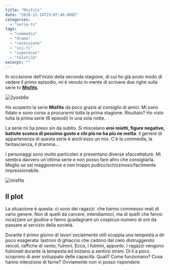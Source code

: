 ```yaml
---
title: "Misfits"
date: "2010-11-14T23:07:48.000Z"
categories:
  - "serie-tv"
tags:
  - "commedia"
  - "drama"
  - "recensione"
  - "sci-fi"
  - "supereroi"
  - "telefilm"
excerpt: ""
---
```


In occasione dell'inizio della seconda stagione, di cui ho già avuto modo di vedere il primo episodio, mi è venuto in mente di scrivere due righe sulla serie tv **[Misfits](http://www.channel4.com/programmes/misfits)**.

![](https://enricodeleo.s3.eu-south-1.amazonaws.com/uploads/2010/11/2yosb6e.png "2yosb6e")

Ho scoperto la serie **Misfits** da poco grazie al consiglio di amici. Mi sono fidato e sono corso a procurarmi tutta la prima stagione. Risultato? Ho visto tutta la prima serie (6 episodi) in una sola notte.

La serie mi ha preso sin da subito. Si miscelano **eroi reietti, figure negative, battute sconce di pessimo gusto e chi più ne ha più ne metta**. Il genere di appartenenza di questa serie è anch'esso un mix. C'è la commedia, la fantascienza, il dramma...

I personaggi sono molto particolari e presentano diverse sfaccettature. Mi sembra davvero un'ottima serie e non posso fare altro che consigliarla. Meglio se sei maggiorenne e non troppo pudico/schizzinoso/facilmente impressionabile.

![](https://enricodeleo.s3.eu-south-1.amazonaws.com/images/Misfits_2D_packshot-14069686.JPG "misfits")

## Il plot

La situazione è questa: ci sono dei ragazzi  che hanno commesso reati di vario genere. Non di quelli da carcere, intendiamoci, ma di quelli che fanno incazzare un giudice e fanno guadagnare un cospicuo numero di ore da passare al servizio della società.

Durante il primo giorno di lavori socialmente utili scoppia una tempesta a dir poco esagerata: lastroni di ghiaccio che cadono dal cielo distruggendo veicoli, raffiche di vento, fulmini. Ecco, i fulmini, appunto. I ragazzi vengono fulminati durante la tempesta ed iniziano a sentirsi strani. Di lì a poco scoprono di aver sviluppato delle capacità. Quali? Come funzionano? Cosa hanno intenzione di farne? Ovviamente non vi posso rispondere.
